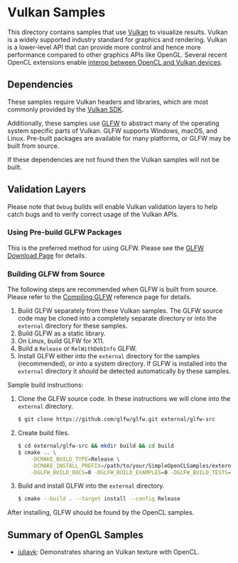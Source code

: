 # Vulkan Samples

This directory contains samples that use [Vulkan](https://www.vulkan.org/) to visualize results.
Vulkan is a widely supported industry standard for graphics and rendering.
Vulkan is a lower-level API that can provide more control and hence more performance compared to other graphics APIs like OpenGL.
Several recent OpenCL extensions enable [interop between OpenCL and Vulkan devices](https://www.khronos.org/blog/khronos-releases-opencl-3.0-extensions-for-neural-network-inferencing-and-opencl-vulkan-interop).

## Dependencies

These samples require Vulkan headers and libraries, which are most commonly provided by the [Vulkan SDK](https://www.lunarg.com/vulkan-sdk/).

Additionally, these samples use [GLFW](https://www.glfw.org/) to abstract many of the operating system specific parts of Vulkan.
GLFW supports Windows, macOS, and Linux.
Pre-built packages are available for many platforms, or GLFW may be built from source.

If these dependencies are not found then the Vulkan samples will not be built.

## Validation Layers

Please note that `Debug` builds will enable Vulkan validation layers to help catch bugs and to verify correct usage of the Vulkan APIs.

### Using Pre-build GLFW Packages

This is the preferred method for using GLFW.
Please see the [GLFW Download Page](https://www.glfw.org/download.html) for details.

### Building GLFW from Source

The following steps are recommended when GLFW is built from source.
Please refer to the [Compiling GLFW](https://www.glfw.org/docs/latest/compile_guide.html) reference page for details.

1. Build GLFW separately from these Vulkan samples.
The GLFW source code may be cloned into a completely separate directory or into the `external` directory for these samples.
2. Build GLFW as a static library.
3. On Linux, build GLFW for X11.
3. Build a `Release` or `RelWithDebInfo` GLFW.
4. Install GLFW either into the `external` directory for the samples (recommended), or into a system directory.
If GLFW is installed into the `external` directory it _should_ be detected automatically by these samples.

Sample build instructions:

1. Clone the GLFW source code.
In these instructions we will clone into the `external` directory.

    ```sh
    $ git clone https://github.com/glfw/glfw.git external/glfw-src
    ```

2. Create build files.

    ```sh
    $ cd external/glfw-src && mkdir build && cd build
    $ cmake .. \
        -DCMAKE_BUILD_TYPE=Release \
        -DCMAKE_INSTALL_PREFIX=/path/to/your/SimpleOpenCLSamples/external/glfw \
        -DGLFW_BUILD_DOCS=0 -DGLFW_BUILD_EXAMPLES=0 -DGLFW_BUILD_TESTS=0
    ```

3. Build and install GLFW into the `external` directory.

    ```sh
    $ cmake --build . --target install --config Release
    ```

After installing, GLFW should be found by the OpenCL samples.

## Summary of OpenGL Samples

* [juliavk](./00_juliavk): Demonstrates sharing an Vulkan texture with OpenCL.
